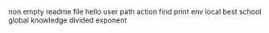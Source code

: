 non empty readme file
hello user
path action
find
print env
local
best school
global
knowledge
divided
exponent
